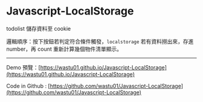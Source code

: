 # Javascript-LocalStorage

todolist 儲存資料至 cookie

邏輯順序：按下按鈕若判定符合條件觸發，`localstorage` 若有資料撈出來，存進 number，再 count 重新計算幾個物件清單顯示。

---

Demo 預覽：[https://wastu01.github.io/Javascript-LocalStorage](https://wastu01.github.io/Javascript-LocalStorage)

Code in Github : [https://github.com/wastu01/Javascript-LocalStorage](https://github.com/wastu01/Javascript-LocalStorage)

